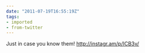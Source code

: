 ```yaml
---
date: "2011-07-19T16:55:19Z"
tags:
- imported
- from-twitter
---
```

Just in case you know them\! http://instagr.am/p/ICB3v/
